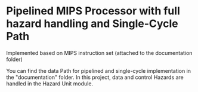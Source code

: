 # Pipelined MIPS Processor with full hazard handling and Single-Cycle Path

Implemented based on MIPS instruction set (attached to the documentation folder)

You can find the data Path for pipelined and single-cycle implementation in the "documentation" folder.
In this project, data and control Hazards are handled in the Hazard Unit module.


